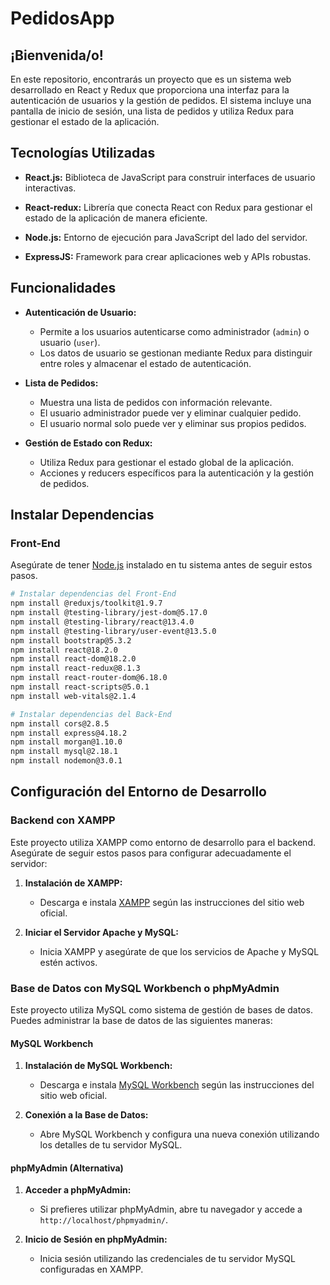 # PedidosApp

## ¡Bienvenida/o!

En este repositorio, encontrarás un proyecto que es un sistema web desarrollado en React y Redux que proporciona una interfaz para la autenticación de usuarios y la gestión de pedidos. El sistema incluye una pantalla de inicio de sesión, una lista de pedidos y utiliza Redux para gestionar el estado de la aplicación.

## Tecnologías Utilizadas

- **React.js:** Biblioteca de JavaScript para construir interfaces de usuario interactivas.
  
- **React-redux:** Librería que conecta React con Redux para gestionar el estado de la aplicación de manera eficiente.

- **Node.js:** Entorno de ejecución para JavaScript del lado del servidor.

- **ExpressJS:** Framework para crear aplicaciones web y APIs robustas.

## Funcionalidades

- **Autenticación de Usuario:**
  - Permite a los usuarios autenticarse como administrador (`admin`) o usuario (`user`).
  - Los datos de usuario se gestionan mediante Redux para distinguir entre roles y almacenar el estado de autenticación.

- **Lista de Pedidos:**
  - Muestra una lista de pedidos con información relevante.
  - El usuario administrador puede ver y eliminar cualquier pedido.
  - El usuario normal solo puede ver y eliminar sus propios pedidos.

- **Gestión de Estado con Redux:**
  - Utiliza Redux para gestionar el estado global de la aplicación.
  - Acciones y reducers específicos para la autenticación y la gestión de pedidos.


## Instalar Dependencias

### Front-End

Asegúrate de tener [Node.js](https://nodejs.org/) instalado en tu sistema antes de seguir estos pasos.

```bash
# Instalar dependencias del Front-End
npm install @reduxjs/toolkit@1.9.7
npm install @testing-library/jest-dom@5.17.0
npm install @testing-library/react@13.4.0
npm install @testing-library/user-event@13.5.0
npm install bootstrap@5.3.2
npm install react@18.2.0
npm install react-dom@18.2.0
npm install react-redux@8.1.3
npm install react-router-dom@6.18.0
npm install react-scripts@5.0.1
npm install web-vitals@2.1.4
```
```bash
# Instalar dependencias del Back-End
npm install cors@2.8.5
npm install express@4.18.2
npm install morgan@1.10.0
npm install mysql@2.18.1
npm install nodemon@3.0.1
```


## Configuración del Entorno de Desarrollo

### Backend con XAMPP

Este proyecto utiliza XAMPP como entorno de desarrollo para el backend. Asegúrate de seguir estos pasos para configurar adecuadamente el servidor:

1. **Instalación de XAMPP:**
   - Descarga e instala [XAMPP](https://www.apachefriends.org/index.html) según las instrucciones del sitio web oficial.

2. **Iniciar el Servidor Apache y MySQL:**
   - Inicia XAMPP y asegúrate de que los servicios de Apache y MySQL estén activos.
### Base de Datos con MySQL Workbench o phpMyAdmin

Este proyecto utiliza MySQL como sistema de gestión de bases de datos. Puedes administrar la base de datos de las siguientes maneras:

#### MySQL Workbench

1. **Instalación de MySQL Workbench:**
   - Descarga e instala [MySQL Workbench](https://dev.mysql.com/downloads/workbench/) según las instrucciones del sitio web oficial.

2. **Conexión a la Base de Datos:**
   - Abre MySQL Workbench y configura una nueva conexión utilizando los detalles de tu servidor MySQL.

#### phpMyAdmin (Alternativa)

1. **Acceder a phpMyAdmin:**
   - Si prefieres utilizar phpMyAdmin, abre tu navegador y accede a `http://localhost/phpmyadmin/`.

2. **Inicio de Sesión en phpMyAdmin:**
   - Inicia sesión utilizando las credenciales de tu servidor MySQL configuradas en XAMPP.
